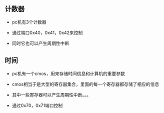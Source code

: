 ## 计数器

+ pc机有3个计数器

+ 通过端口0x40，0x41，0x42来控制

+ 同时它也可以产生周期性中断


## 时间

+ pc机有一个cmos，用来存储时间信息和计算机的重要参数

+ cmos相当于是大型的寄存器集合，里面的每一个寄存器都存储了相应的信息

+ 其中一些寄存器可以产生周期性中断。。。

+ 通过0x70，0x71端口控制







